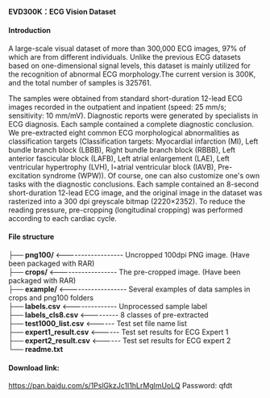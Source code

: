 #### EVD300K：ECG Vision Dataset

#### Introduction

A large-scale visual dataset of more than 300,000 ECG images, 97% of which are from different individuals. Unlike the previous ECG datasets based on one-dimensional signal levels, this dataset is mainly utilized for the recognition of abnormal ECG morphology.The current version is 300K, and the total number of samples is 325761.

The samples were obtained from standard short-duration 12-lead ECG images recorded in the outpatient and inpatient (speed: 25 mm/s; sensitivity: 10 mm/mV). Diagnostic reports were generated by specialists in ECG diagnosis. Each sample contained a complete diagnostic conclusion. We pre-extracted eight common ECG morphological abnormalities as classification targets  (Classification targets: Myocardial infarction (MI), Left bundle branch block (LBBB), Right bundle branch block (RBBB), Left anterior fascicular block (LAFB), Left atrial enlargement (LAE), Left ventricular hypertrophy (LVH), I◦atrial ventricular block (IAVB), Pre-excitation syndrome (WPW)). Of course, one can also customize one's own tasks with the diagnostic conclusions. Each sample contained an 8-second short-duration 12-lead ECG image, and the original image in the dataset was rasterized into a 300 dpi greyscale bitmap (2220×2352). To reduce the reading pressure, pre-cropping (longitudinal cropping) was performed according to each cardiac cycle. 



#### File structure
**├── png100/**   <------------------ Uncropped 100dpi PNG image. (Have been packaged with RAR)    
**├── crops/**    <------------------ The pre-cropped image. (Have been packaged with RAR)    
**├── example/**  <------------------ Several examples of data samples in crops and png100 folders    
**├── labels.csv**    <-------------- Unprocessed sample label    
**├── labels_cls8.csv**    <--------- 8 classes of pre-extracted    
**├── test1000_list.csv**     <------ Test set file name list    
**├── expert1_result.csv**    <------ Test set results for ECG Expert 1    
**├── expert2_result.csv**    <------ Test set results for ECG expert 2    
**└── readme.txt**



#### Download link:

https://pan.baidu.com/s/1PslGkzJc1I1hLrMglmUoLQ  Password: qfdt

